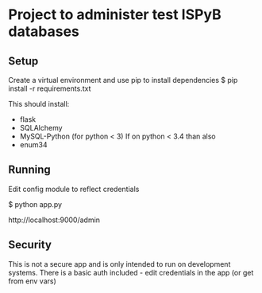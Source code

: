 # Project to administer test ISPyB databases

## Setup

Create a virtual environment and use pip to install dependencies
$ pip install -r requirements.txt

This should install:
 - flask
 - SQLAlchemy
 - MySQL-Python (for python < 3)
If on python < 3.4 than also 
 - enum34

## Running
Edit config module to reflect credentials

$ python app.py

http://localhost:9000/admin 

## Security
This is not a secure app and is only intended to run on development systems.
There is a basic auth included - edit credentials in the app (or get from env vars)


